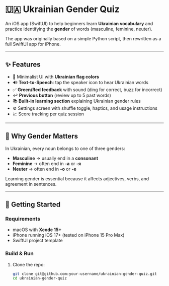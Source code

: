 # 🇺🇦 Ukrainian Gender Quiz

An iOS app (SwiftUI) to help beginners learn **Ukrainian vocabulary** and practice identifying the **gender** of words (masculine, feminine, neuter).  

The app was originally based on a simple Python script, then rewritten as a full SwiftUI app for iPhone.

---

## ✨ Features
- 🎨 Minimalist UI with **Ukrainian flag colors**
- 🔊 **Text-to-Speech**: tap the speaker icon to hear Ukrainian words
- ✅ **Green/Red feedback** with sound (ding for correct, buzz for incorrect)
- ↩️ **Previous button** (review up to 5 past words)
- 📚 **Built-in learning section** explaining Ukrainian gender rules
- ⚙️ Settings screen with shuffle toggle, haptics, and usage instructions
- 📈 Score tracking per quiz session

---

## 📖 Why Gender Matters
In Ukrainian, every noun belongs to one of three genders:
- **Masculine** → usually end in a **consonant**
- **Feminine** → often end in **-а** or **-я**
- **Neuter** → often end in **-о** or **-е**

Learning gender is essential because it affects adjectives, verbs, and agreement in sentences.

---

## 🚀 Getting Started
### Requirements
- macOS with **Xcode 15+**
- iPhone running iOS 17+ (tested on iPhone 15 Pro Max)
- SwiftUI project template

### Build & Run
1. Clone the repo:
   ```bash
   git clone git@github.com:your-username/ukrainian-gender-quiz.git
   cd ukrainian-gender-quiz
